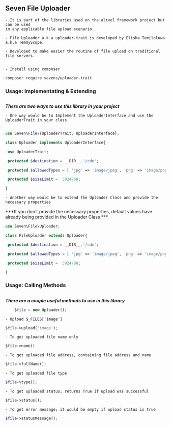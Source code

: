 ## Seven File Uploader
	
	- It is part of the libraries used on the altvel framework project but can be used 
	in any applicable file upload scenario.

	- File Uploader a.k.a uploader-trait is developed by Elisha Temiloluwa a.k.a TemmyScope.

	- Developed to make easier the routine of file upload on traditional file servers.

 
	- Install using composer
```bash
composer require sevens/uploader-trait
```
### Usage: Implementating & Extending
##

***There are two ways to use this library in your project***

	- One way would be to Implement the UploaderInterface and use the UploaderTrait in your class

```php

use Seven\File\{UploaderTrait, UploaderInterface};

class Uploader implements UploaderInterface{

 use UploaderTrait;

 protected $destination = __DIR__.'/cdn';

 protected $allowedTypes = [ 'jpg' => 'image/jpeg', 'png' => 'image/png' ];

 protected $sizeLimit =  5024768;

}
```

	- Another way would be to extend the Uploader Class and provide the necessary properties

***If you don't provide the necessary properties, default values have already being provided in the Uploader Class ***

```php
use Seven\File\Uploader;

class FileUploader extends Uploader{

 protected $destination = __DIR__.'/cdn';

 protected $allowedTypes = [ 'jpg' => 'image/jpeg', 'png' => 'image/png' ];

 protected $sizeLimit =  5024768;

}
```	

### Usage: Calling Methods
##

***There are a couple useful methods to use in this library***

```php
	$file = new Uploader();
```

	- Upload $_FILES['image']
```php
$file->upload('image'); 
```

	- To get uploaded file name only
```php
$file->name()
```

	- To get uploaded file address, containing file address and name
```php
$file->fullName(); 
```

	- To get uploaded file type
```php
$file->type();
```
	- To get uploaded status; returns True if upload was successful
```php
$file->status();
```

	- To get error message; it would be empty if upload status is true
```php
$file->statusMessage();
```